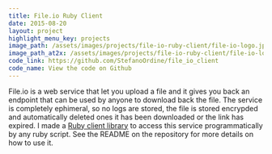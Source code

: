 ```yaml
---
title: File.io Ruby Client
date: 2015-08-20
layout: project
highlight_menu_key: projects
image_path: /assets/images/projects/file-io-ruby-client/file-io-logo.jpg
image_path_at2x: /assets/images/projects/file-io-ruby-client/file-io-logo-at2x.jpg
code_link: https://github.com/StefanoOrdine/file_io_client
code_name: View the code on Github
---
```


File.io is a web service that let you upload a file and it gives you back an endpoint that can be used by anyone to download back the file. The service is completely ephimeral, so no logs are stored, the file is stored encrypded and automatically deleted ones it has been downloaded or the link has expired. I made a [Ruby client library](https://github.com/StefanoOrdine/file_io_client) to access this service programmatically by any ruby script. See the README on the repository for more details on how to use it.
